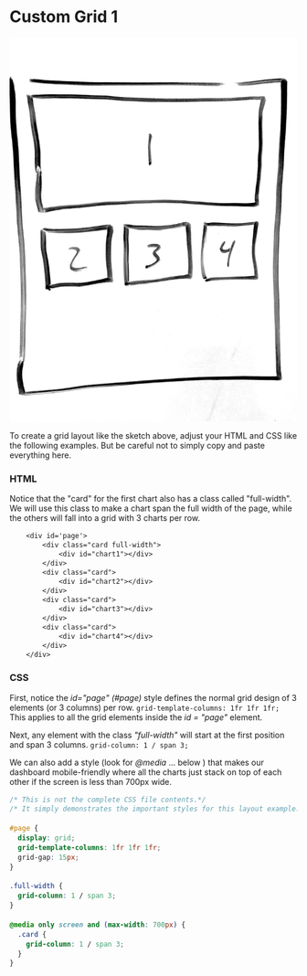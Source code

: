 # Custom Grid 1

![](../.gitbook/assets/grid1.JPG)

To create a grid layout like the sketch above, adjust your HTML and CSS like the following examples. But be careful not to simply copy and paste everything here.

### HTML

Notice that the "card" for the first chart also has a class called "full-width". We will use this class to make a chart span the full width of the page, while the others will fall into a grid with 3 charts per row.

```markup
	<div id='page'>
    	<div class="card full-width">
			<div id="chart1"></div>
		</div>
		<div class="card">
			<div id="chart2"></div>
		</div>
		<div class="card">
			<div id="chart3"></div>
		</div>
		<div class="card">
			<div id="chart4"></div>
		</div>
	</div>
```

### CSS

First, notice the _id="page" \(\#page\)_ style defines the normal grid design of 3 elements \(or 3 columns\) per row. `grid-template-columns: 1fr 1fr 1fr;` This applies to all the grid elements inside the _id = "page"_ element.

Next, any element with the class _"full-width"_  will start at the first position and span 3 columns. `grid-column: 1 / span 3;`

We can also add a style \(look for _@media_ ... below \) that makes our dashboard mobile-friendly where all the charts just stack on top of each other if the screen is less than 700px wide. 

```css
/* This is not the complete CSS file contents.*/ 
/* It simply demonstrates the important styles for this layout example. */

#page {
  display: grid;
  grid-template-columns: 1fr 1fr 1fr;
  grid-gap: 15px;
}

.full-width {
  grid-column: 1 / span 3;
}

@media only screen and (max-width: 700px) {
  .card {
    grid-column: 1 / span 3;
  }
}
```

